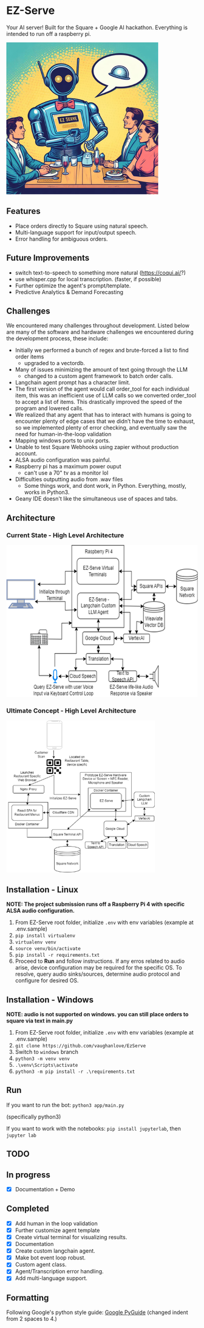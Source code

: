 
# EZ-Serve
Your AI server! Built for the Square + Google AI hackathon. Everything is intended to run off a raspberry pi.

<img src="ezserve.png" height="400">

## Features
- Place orders directly to Square using natural speech.
- Multi-language support for input/output speech.
- Error handling for ambiguous orders.

## Future Improvements
- switch text-to-speech to something more natural (https://coqui.ai/?)
- use whisper.cpp for local transcription. (faster, if possible)
- Further optimize the agent's prompt/template.
- Predictive Analytics & Demand Forecasting

## Challenges
We encountered many challenges throughout development. Listed below are many of the software and hardware challenges we encountered during the development process, these include:
- Initially we performed a bunch of regex and brute-forced a list to find order items
  - upgraded to a vectordb.
- Many of issues minimizing the amount of text going through the LLM
  - changed to a custom agent framework to batch order calls.
- Langchain agent prompt has a character limit.
- The first version of the agent would call order_tool for each individual item, this was an inefficient use of LLM calls so we converted order_tool to accept a list of items. This drastically improved the speed of the program and lowered calls.
- We realized that any agent that has to interact with humans is going to encounter plenty of edge cases that we didn’t have the time to exhaust, so we implemented plenty of error checking, and eventually saw the need for human-in-the-loop validation
- Mapping windows ports to unix ports.
- Unable to test Square Webhooks using zapier without production account.
- ALSA audio configuration was painful.
- Raspberry pi has a maximum power ouput
  - can't use a 70" tv as a monitor lol
- Difficulties outputting audio from .wav files
  - Some things work, and dont work, in Python. Everything, mostly, works in Python3.
- Geany IDE doesn't like the simultaneous use of spaces and tabs.


## Architecture

### Current State - High Level Architecture
<img src="ezserve-current-state-diagram.png" height="400">

### Ultimate Concept - High Level Architecture
<img src="ezserve-ultimate-state-diagram.png" height="400">

## Installation - Linux

<b>NOTE: The project submission runs off a Raspberry Pi 4 with specific ALSA audio configuration.</b>

1. From EZ-Serve root folder, initialize `.env` with env variables (example at .env.sample) 
2. ```pip install virtualenv```
3. `virtualenv venv`
4. `source venv/bin/activate`
5. `pip install -r requirements.txt`
6. Proceed to <b>Run</b> and follow instructions. If any erros related to audio arise, device configuration may be required for the specific OS. To resolve, query audio sinks/sources, determine audio protocol and configure for desired OS.


## Installation - Windows

<b>NOTE: audio is not supported on windows. you can still place orders to square via text in main.py</b>

1. From EZ-Serve root folder, initialize `.env` with env variables (example at .env.sample) 
2. ```git clone https://github.com/vaughanlove/EzServe```
3. Switch to `windows` branch
4. ```python3 -m venv venv```
5. ```.\venv\Scripts\activate```
6. ```python3 -m pip install -r .\requirements.txt```

## Run 

If you want to run the bot:                 `python3 app/main.py` 

(specifically python3)

If you want to work with the notebooks:  `pip install jupyterlab`, then  `jupyter lab`

## TODO

## In progress

- [x] Documentation + Demo
## Completed

- [x] Add human in the loop validation
- [x] Further customize agent template 
- [x] Create virtual terminal for visualizing results.
- [x] Documentation
- [x] Create custom langchain agent.
- [x] Make bot event loop robust.
- [x] Custom agent class.
- [x] Agent/Transcription error handling.
- [x] Add multi-language support.

## Formatting

Following Google's python style guide: [Google PyGuide](https://google.github.io/styleguide/pyguide.html)
(changed indent from 2 spaces to 4.)
